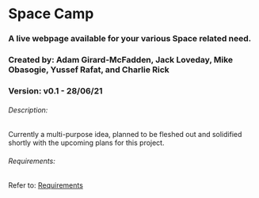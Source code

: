 # Space Camp
### A live webpage available for your various Space related need.

### Created by: Adam Girard-McFadden, Jack Loveday, Mike Obasogie, Yussef Rafat, and Charlie Rick
### Version: v0.1 - 28/06/21


###### Description: 
Currently a multi-purpose idea, planned to be fleshed out and solidified shortly with the upcoming plans for this project.


###### Requirements:
Refer to: [Requirements](./additional/Project-Requirements.md)
